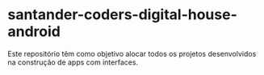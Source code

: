 # santander-coders-digital-house-android
Este repositório têm como objetivo alocar todos os projetos desenvolvidos na construção de apps com interfaces. 
